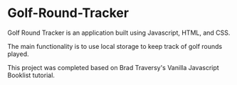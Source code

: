 # Golf-Round-Tracker

Golf Round Tracker is an application built using Javascript, HTML, and CSS. 

The main functionality is to use local storage to keep track of golf rounds played. 

This project was completed based on Brad Traversy's Vanilla Javascript Booklist tutorial.
